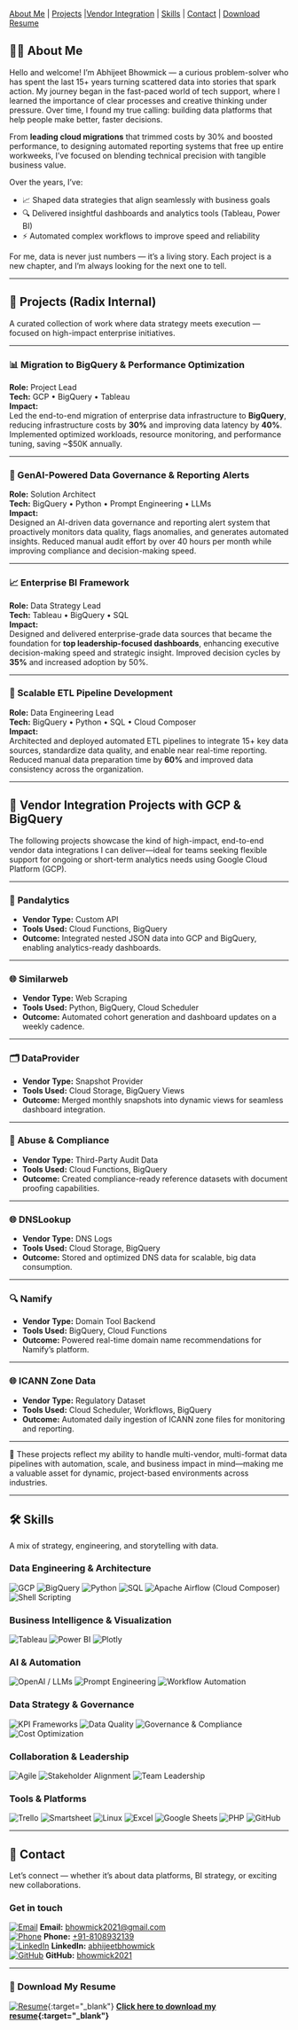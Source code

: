 [About Me](#about-me) | [Projects](#projects) |[Vendor Integration](#vendor-integration) | [Skills](#skills) | [Contact](#contact) | [Download Resume](#download-my-resume)

<a id="about-me"></a>
## 👨‍💻 About Me

Hello and welcome! I’m Abhijeet Bhowmick — a curious problem-solver who has spent the last 15+ years turning scattered data into stories that spark action. My journey began in the fast-paced world of tech support, where I learned the importance of clear processes and creative thinking under pressure. Over time, I found my true calling: building data platforms that help people make better, faster decisions.

From **leading cloud migrations** that trimmed costs by 30% and boosted performance, to designing automated reporting systems that free up entire workweeks, I’ve focused on blending technical precision with tangible business value.

Over the years, I’ve:  
- 📈 Shaped data strategies that align seamlessly with business goals  
- 🔍 Delivered insightful dashboards and analytics tools (Tableau, Power BI)  
- ⚡ Automated complex workflows to improve speed and reliability  

For me, data is never just numbers — it’s a living story. Each project is a new chapter, and I’m always looking for the next one to tell.

---
<a id="projects"></a>
## 🚀 Projects (Radix Internal)

A curated collection of work where data strategy meets execution — focused on high-impact enterprise initiatives.

---

### 📊 Migration to BigQuery & Performance Optimization  
**Role:** Project Lead  
**Tech:** GCP • BigQuery • Tableau  
**Impact:**  
Led the end-to-end migration of enterprise data infrastructure to **BigQuery**, reducing infrastructure costs by **30%** and improving data latency by **40%**. Implemented optimized workloads, resource monitoring, and performance tuning, saving ~$50K annually.

---

### 🤖 GenAI-Powered Data Governance & Reporting Alerts  
**Role:** Solution Architect  
**Tech:** BigQuery • Python • Prompt Engineering • LLMs  
**Impact:**  
Designed an AI-driven data governance and reporting alert system that proactively monitors data quality, flags anomalies, and generates automated insights. Reduced manual audit effort by over 40 hours per month while improving compliance and decision-making speed.

---

### 📈 Enterprise BI Framework  
**Role:** Data Strategy Lead  
**Tech:** Tableau • BigQuery • SQL  
**Impact:**  
Designed and delivered enterprise-grade data sources that became the foundation for **top leadership-focused dashboards**, enhancing executive decision-making speed and strategic insight. Improved decision cycles by **35%** and increased adoption by 50%.

---

### 🔄 Scalable ETL Pipeline Development  
**Role:** Data Engineering Lead  
**Tech:** BigQuery • Python • SQL • Cloud Composer  
**Impact:**  
Architected and deployed automated ETL pipelines to integrate 15+ key data sources, standardize data quality, and enable near real-time reporting. Reduced manual data preparation time by **60%** and improved data consistency across the organization.

---
<a id="vendor-integration"></a>
## 🔌 Vendor Integration Projects with GCP & BigQuery

The following projects showcase the kind of high-impact, end-to-end vendor data integrations I can deliver—ideal for teams seeking flexible support for ongoing or short-term analytics needs using Google Cloud Platform (GCP).

---

### 🧩 **Pandalytics**

* **Vendor Type:** Custom API
* **Tools Used:** Cloud Functions, BigQuery
* **Outcome:** Integrated nested JSON data into GCP and BigQuery, enabling analytics-ready dashboards.

---

### 🌐 **Similarweb**

* **Vendor Type:** Web Scraping
* **Tools Used:** Python, BigQuery, Cloud Scheduler
* **Outcome:** Automated cohort generation and dashboard updates on a weekly cadence.

---

### 🗂️ **DataProvider**

* **Vendor Type:** Snapshot Provider
* **Tools Used:** Cloud Storage, BigQuery Views
* **Outcome:** Merged monthly snapshots into dynamic views for seamless dashboard integration.

---

### 📑 **Abuse & Compliance**

* **Vendor Type:** Third-Party Audit Data
* **Tools Used:** Cloud Functions, BigQuery
* **Outcome:** Created compliance-ready reference datasets with document proofing capabilities.

---

### 🌐 **DNSLookup**

* **Vendor Type:** DNS Logs
* **Tools Used:** Cloud Storage, BigQuery
* **Outcome:** Stored and optimized DNS data for scalable, big data consumption.

---

### 🔍 **Namify**

* **Vendor Type:** Domain Tool Backend
* **Tools Used:** BigQuery, Cloud Functions
* **Outcome:** Powered real-time domain name recommendations for Namify’s platform.

---

### 🌐 **ICANN Zone Data**

* **Vendor Type:** Regulatory Dataset
* **Tools Used:** Cloud Scheduler, Workflows, BigQuery
* **Outcome:** Automated daily ingestion of ICANN zone files for monitoring and reporting.

---

🚀 These projects reflect my ability to handle multi-vendor, multi-format data pipelines with automation, scale, and business impact in mind—making me a valuable asset for dynamic, project-based environments across industries.


---
<a id="skills"></a>

## 🛠️ Skills

A mix of strategy, engineering, and storytelling with data.

### Data Engineering & Architecture

![GCP](https://img.shields.io/badge/Google%20Cloud-4285F4?style=for-the-badge\&logo=googlecloud\&logoColor=white) ![BigQuery](https://img.shields.io/badge/BigQuery-4285F4?style=for-the-badge\&logo=googlebigquery\&logoColor=white) ![Python](https://img.shields.io/badge/Python-3776AB?style=for-the-badge\&logo=python\&logoColor=white) ![SQL](https://img.shields.io/badge/SQL-003B57?style=for-the-badge\&logo=postgresql\&logoColor=white) ![Apache Airflow (Cloud Composer)](https://img.shields.io/badge/Apache%20Airflow-017CEE?style=for-the-badge\&logo=apacheairflow\&logoColor=white) ![Shell Scripting](https://img.shields.io/badge/Shell_Scripting-4EAA25?style=for-the-badge\&logo=gnubash\&logoColor=white)

### Business Intelligence & Visualization

![Tableau](https://img.shields.io/badge/Tableau-E97627?style=for-the-badge\&logo=tableau\&logoColor=white) ![Power BI](https://img.shields.io/badge/Power_BI-F2C811?style=for-the-badge\&logo=powerbi\&logoColor=black) ![Plotly](https://img.shields.io/badge/Plotly-3F4F75?style=for-the-badge\&logo=plotly\&logoColor=white)

### AI & Automation

![OpenAI / LLMs](https://img.shields.io/badge/OpenAI-412991?style=for-the-badge\&logo=openai\&logoColor=white) ![Prompt Engineering](https://img.shields.io/badge/Prompt%20Engineering-1F6FEB?style=for-the-badge\&logo=markdown\&logoColor=white) ![Workflow Automation](https://img.shields.io/badge/Automation-0E7C7B?style=for-the-badge\&logo=zapier\&logoColor=white)

### Data Strategy & Governance

![KPI Frameworks](https://img.shields.io/badge/KPI%20Frameworks-3C3C3C?style=for-the-badge\&logo=target\&logoColor=white) ![Data Quality](https://img.shields.io/badge/Data%20Quality-00599C?style=for-the-badge\&logo=databricks\&logoColor=white) ![Governance & Compliance](https://img.shields.io/badge/Governance%20%26%20Compliance-2E7D32?style=for-the-badge\&logo=trustpilot\&logoColor=white) ![Cost Optimization](https://img.shields.io/badge/Cost%20Optimization-8E24AA?style=for-the-badge\&logo=googleanalytics\&logoColor=white)

### Collaboration & Leadership

![Agile](https://img.shields.io/badge/Agile-2496ED?style=for-the-badge\&logo=scrumalliance\&logoColor=white) ![Stakeholder Alignment](https://img.shields.io/badge/Stakeholder%20Alignment-6C63FF?style=for-the-badge\&logo=handshake\&logoColor=white) ![Team Leadership](https://img.shields.io/badge/Team%20Leadership-FF6F00?style=for-the-badge\&logo=leader\&logoColor=white)

### Tools & Platforms

![Trello](https://img.shields.io/badge/Trello-0052CC?style=for-the-badge\&logo=trello\&logoColor=white) ![Smartsheet](https://img.shields.io/badge/Smartsheet-2E74B5?style=for-the-badge\&logo=smartsheet\&logoColor=white) ![Linux](https://img.shields.io/badge/Linux-FCC624?style=for-the-badge\&logo=linux\&logoColor=black) ![Excel](https://img.shields.io/badge/Microsoft_Excel-217346?style=for-the-badge\&logo=microsoftexcel\&logoColor=white) ![Google Sheets](https://img.shields.io/badge/Google_Sheets-34A853?style=for-the-badge\&logo=googlesheets\&logoColor=white) ![PHP](https://img.shields.io/badge/PHP-777BB4?style=for-the-badge\&logo=php\&logoColor=white) ![GitHub](https://img.shields.io/badge/GitHub-181717?style=for-the-badge\&logo=github\&logoColor=white)


---
<a id="contact"></a>
## 📮 Contact

Let’s connect — whether it’s about data platforms, BI strategy, or exciting new collaborations.

### Get in touch  
[![Email](https://img.icons8.com/fluency/24/000000/new-post.png)](mailto:bhowmick2021@gmail.com) **Email:** [bhowmick2021@gmail.com](mailto:bhowmick2021@gmail.com)  
[![Phone](https://img.icons8.com/fluency/24/000000/phone.png)](tel:+918108932139) **Phone:** [+91-8108932139](tel:+918108932139)  
[![LinkedIn](https://img.icons8.com/color/24/000000/linkedin.png)](https://www.linkedin.com/in/abhijeetbhowmick) **LinkedIn:** [abhijeetbhowmick](https://www.linkedin.com/in/abhijeetbhowmick)  
[![GitHub](https://img.icons8.com/ios-glyphs/24/000000/github.png)](https://github.com/bhowmick2021) **GitHub:** [bhowmick2021](https://github.com/bhowmick2021)  

---
<a id="download-my-resume"></a>
### 📄 Download My Resume
[![Resume](https://img.icons8.com/fluency/48/000000/resume.png)](Abhijeet_Bhowmick_Resume.pdf){:target=\"_blank\"} **[Click here to download my resume](Abhijeet_Bhowmick_Resume.pdf){:target=\"_blank\"}**
